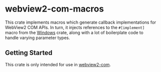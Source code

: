 # webview2-com-macros
This crate implements macros which generate callback implementations for WebView2 COM APIs. In turn, it injects references to the `#[implement]` macro from the [Windows](https://github.com/microsoft/windows-rs) crate, along with a lot of boilerplate code to handle varying parameter types.

## Getting Started
This crate is only intended for use in [webview2-com](https://crates.io/crates/webview2-com).